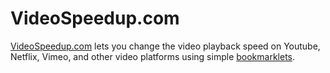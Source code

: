 # VideoSpeedup.com


[VideoSpeedup.com](https://www.videospeedup.com/) lets you change the video playback speed on Youtube, Netflix, Vimeo, and other video platforms using simple [bookmarklets](https://en.wikipedia.org/wiki/Bookmarklet).
